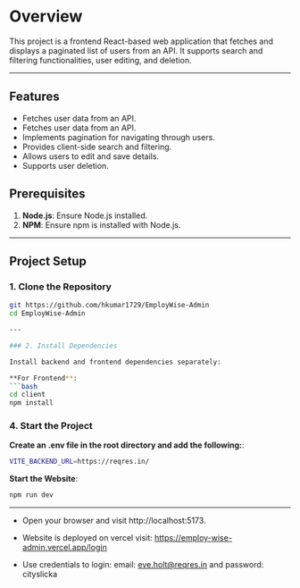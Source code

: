 
# Overview

This project is a frontend React-based web application that fetches and displays a paginated list of users from an API. It supports search and filtering functionalities, user editing, and deletion.

---

## Features

- Fetches user data from an API.
- Fetches user data from an API.
- Implements pagination for navigating through users.
- Provides client-side search and filtering.
- Allows users to edit and save details.
- Supports user deletion.

## Prerequisites

1. **Node.js**: Ensure Node.js installed.
2. **NPM**: Ensure npm is installed with Node.js.

---

## Project Setup

### 1. Clone the Repository

```bash
git https://github.com/hkumar1729/EmployWise-Admin
cd EmployWise-Admin

---

### 2. Install Dependencies

Install backend and frontend dependencies separately:

**For Frontend**:
```bash
cd client
npm install
```

### 4. Start the Project

**Create an .env file in the root directory and add the following:**:
```bash
VITE_BACKEND_URL=https://reqres.in/
```

**Start the Website**:
```bash
npm run dev
```

---
- Open your browser and visit http://localhost:5173.

- Website is deployed on vercel visit: https://employ-wise-admin.vercel.app/login
- Use credentials to login: email: eve.holt@reqres.in and password: cityslicka


